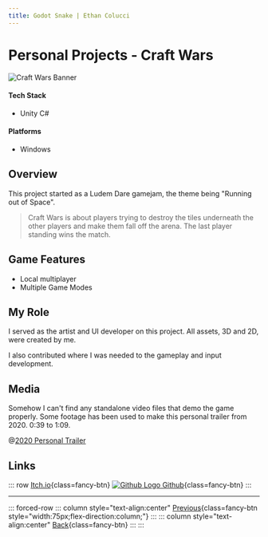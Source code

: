 ```yaml
---
title: Godot Snake | Ethan Colucci
---
```


# Personal Projects - Craft Wars

![Craft Wars Banner](/images/projects/personal/craft-wars/craft-wars-banner-2.png)

#### Tech Stack
- Unity C#

#### Platforms
- Windows

## Overview

This project started as a Ludem Dare gamejam, the theme being "Running out of Space".

> Craft Wars is about players trying to destroy the tiles underneath the other players and make them fall off the arena. The last player standing wins the match.

## Game Features
- Local multiplayer
- Multiple Game Modes

## My Role
I served as the artist and UI developer on this project. All assets, 3D and 2D, were created by me.

I also contributed where I was needed to the gameplay and input development.

## Media

Somehow I can't find any standalone video files that demo the game properly. Some footage has been used to make this personal trailer from 2020. 0:39 to 1:09.

@[2020 Personal Trailer](https://www.youtube.com/watch?v=C3wEzk4uXXM)

## Links
::: row
[Itch.io](https://amdask.itch.io/craft-wars){class=fancy-btn}
[![Github Logo](/icons/github-mark-white.svg) Github](https://github.com/Ethanol2/Craft-Wars){class=fancy-btn}
:::

---

::: forced-row
::: column style="text-align:center"
[Previous](/projects/personal/word-search.html){class=fancy-btn style="width:75px;flex-direction:column;"}
:::
::: column style="text-align:center"
[Back](/./#Freelance-and-Personal){class=fancy-btn}
:::
:::